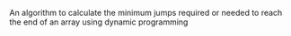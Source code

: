 An algorithm to calculate the minimum jumps required or needed to reach the end of an array using dynamic programming
